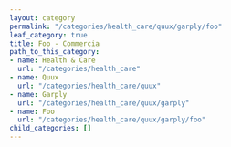 ```yaml
---
layout: category
permalink: "/categories/health_care/quux/garply/foo"
leaf_category: true
title: Foo - Commercia
path_to_this_category:
- name: Health & Care
  url: "/categories/health_care"
- name: Quux
  url: "/categories/health_care/quux"
- name: Garply
  url: "/categories/health_care/quux/garply"
- name: Foo
  url: "/categories/health_care/quux/garply/foo"
child_categories: []
---
```

